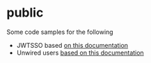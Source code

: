# public

Some code samples for the following

* JWTSSO based [on this documentation](https://developer.workvivo.com/#07d356f1-3995-4f9b-82d9-9fb4a9b8f159) 
* Unwired users [based on this documentation](https://developer.workvivo.com/#aa34c835-aefb-4ff4-b1ad-232d00d37a9a)

